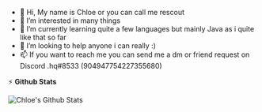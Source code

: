 - 👋 Hi, My name is Chloe or you can call me rescout
- 👀 I’m interested in many things 
- 🌱 I’m currently learning quite a few languages but mainly Java as i quite like that so far
- 💞️ I’m looking to help anyone i can really :)
- 📫 If you want to reach me you can send me a dm or friend request on Discord .hq#8533 (904947754227355680)


⚡ **Github Stats**

  <img align="left" alt="Chloe's Github Stats" src="https://github-readme-stats.vercel.app/api?username=rescout&count_private=true&show_icons=true&hide_border=true" />
  <br>
  <br>
  <br>
